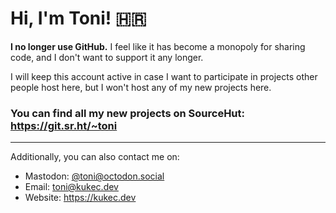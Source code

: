 # Hi, I'm Toni! 🇭🇷

**I no longer use GitHub.** I feel like it has become a monopoly for sharing code, and I don't want to support it any longer. 

I will keep this account active in case I want to participate in projects other people host here, but I won't host any of my new projects here.

### You can find all my new projects on **SourceHut**: https://git.sr.ht/~toni

---
Additionally, you can also contact me on:
- Mastodon: [@toni@octodon.social](https://octodon.social/@toni)
- Email: toni@kukec.dev
- Website: https://kukec.dev
